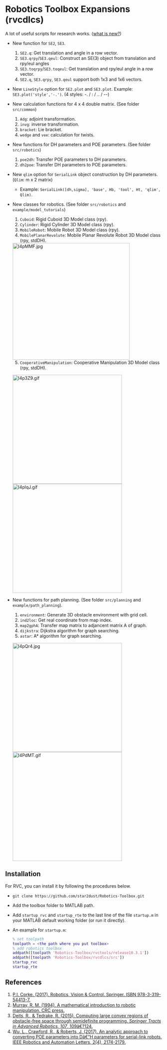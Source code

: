 # Robotics Toolbox Expansions  (rvcdlcs)

A lot of useful scripts for research works. ([what is new?](https://github.com/star2dust/Robotics-Toolbox/tree/master/rvcdlcs/LOG.md))

- New function for `SE2`, `SE3`.

    1. `SE2.q`: Get translation and angle in a row vector. 
    2. `SE3.qrpy`/`SE3.qeul`: Construct an SE(3) object from translation and rpy/eul angles
    3. `SE3.toqrpy`/`SE3.toqeul`: Get translation and rpy/eul angle in a row vector.
    4. `SE2.q`, `SE3.qrpy`, `SE3.qeul` support both 1x3 and 1x6 vectors.
    
- New `LineStyle` option for `SE2.plot` and `SE3.plot`. Example:  `SE3.plot('style','-.')`. (4 styles: -. / : / .. / --)
	
- New calculation functions for  4 x 4 double matrix. (See folder `src/common`)

	1. `Adg`: adjoint transformation.
	2. `invg`:  inverse transformation.
	3. `bracket`: Lie bracket.
	4. `wedge` and `vee`: calculation for twists.
	
- New functions for DH parameters and POE parameters. (See folder `src/robotics`)

    1. `poe2dh`: Transfer POE parameters to DH parameters.
    2. `dh2poe`: Transfer DH parameters to POE parameters.
    
- New `qlim` option for `SerialLink` object construction by DH parameters. (`Qlim`: m x 2 matrix)

    - Example: `SerialLink([dh,sigma], 'base', Hb, 'tool', Ht, 'qlim', Qlim)`.
    
- New classes for robotics. (See folder `src/robotics` and `example/model_tutorials`)

    1. `Cuboid`: Rigid Cuboid 3D Model class (rpy).
    2. `Cylinder`: Rigid Cylinder 3D Model class (rpy).
    3. `MobileRobot`: Mobile Robot 3D Model class (rpy).
    4. `MobilePlanarRevolute`: Mobile Planar Revolute Robot 3D Model class (rpy, stdDH). 
    
    <img src="https://s2.ax1x.com/2020/01/10/l4pMMF.jpg" alt="l4pMMF.jpg" border="0"  width="375" />
    
    5. `CooperativeManipulation`: Cooperative Manipulation 3D Model class (rpy, stdDH). 
    
    <img src="https://s2.ax1x.com/2020/01/10/l4p3Z9.gif" alt="l4p3Z9.gif" border="0" width="350" /><img src="https://s2.ax1x.com/2020/01/10/l4plqJ.gif" alt="l4plqJ.gif" border="0" width="350" />
    
- New functions for path planning. (See folder `src/planning` and `example/path_planning`).

    1. `environment`: Generate 3D obstacle environment with grid cell. 
    2. `ind2loc`: Get real coordinate from map index.
    3. `map2gphA`: Transfer map matrix to adjancent matrix A of graph.
    4. `dijkstra`: Dijkstra algorithm for graph searching.
    5. `astar`: A* algorithm for graph searching.

    <img src="https://s2.ax1x.com/2020/01/10/l4pQr4.jpg" alt="l4pQr4.jpg" border="0"  width="350" /><img src="https://s2.ax1x.com/2020/01/10/l4PdMT.gif" alt="l4PdMT.gif" border="0"  width="350" />

## Installation

For RVC, you can install it by following the procedures below.

- `git clone https://github.com/star2dust/Robotics-Toolbox.git`
- Add the toolbox folder to MATLAB path.
- Add `startup_rvc` and `startup_rte` to the last line of the file `startup.m` in your MATLAB default working folder (or run it directly).
- An example for `startup.m`:

  ```matlab
  % set toolpath
  toolpath = <the path where you put toolbox>
  % add robotics toolbox
  addpath([toolpath 'Robotics-Toolbox/rvctools/release10.3.1'])
  addpath([toolpath 'Robotics-Toolbox/rvcdlcs/src'])
  startup_rvc
  startup_rte
  ```

## References

1. [P.I. Corke. (2017). Robotics, Vision & Control. Springer. ISBN 978-3-319-54413-7.](http://petercorke.com/wordpress/toolboxes/robotics-toolbox)
2. [Murray, R. M. (1994). A mathematical introduction to robotic manipulation. CRC press.](https://www.crcpress.com/A-Mathematical-Introduction-to-Robotic-Manipulation/Murray/p/book/9780849379819)
3. [Deits, R., & Tedrake, R. (2015). Computing large convex regions of obstacle-free space through semidefinite programming. *Springer Tracts in Advanced Robotics*, *107*, 109â€?124.](http://groups.csail.mit.edu/robotics-center/public_papers/Deits14.pdf)
4. [Wu, L., Crawford, R., & Roberts, J. (2017). An analytic approach to converting POE parameters into Dâ€“H parameters for serial-link robots. IEEE Robotics and Automation Letters, 2(4), 2174-2179.](https://ieeexplore.ieee.org/document/7968294/)


